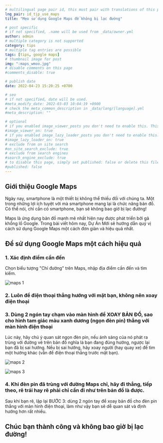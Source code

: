 ```yaml
---
# multilingual page pair id, this must pair with translations of this page. (This name must be unique)
lng_pair: id_tip_use_maps
title: "Mẹo sử dụng Google Maps để không bị lạc đường"

# post specific
# if not specified, .name will be used from _data/owner.yml
author: admin
# multiple category is not supported
category: tips
# multiple tag entries are possible
tags: [tips, google maps]
# thumbnail image for post
img: ":maps_wmoo.jpg"
# disable comments on this page
#comments_disable: true

# publish date
date: 2022-04-23 15:20:25 +0700

# seo
# if not specified, date will be used.
#meta_modify_date: 2022-03-03 10:04:19 +0900
# check the meta_common_description in _data/lang/[language].yml
#meta_description: ""

# optional
# if you enabled image_viewer_posts you don't need to enable this. This is only if image_viewer_posts = false
#image_viewer_on: true
# if you enabled image_lazy_loader_posts you don't need to enable this. This is only if image_lazy_loader_posts = false
#image_lazy_loader_on: true
# exclude from on site search
#on_site_search_exclude: true
# exclude from search engines
#search_engine_exclude: true
# to disable this page, simply set published: false or delete this file
#published: false
---
```

## Giới thiệu Google Maps

Ngày nay, smartphone là một thiết bị không thể thiếu đối với chúng ta. Một trong những lợi ích tuyệt vời mà smartphone mang lại là chức năng bản đồ. Có thể nói, chỉ cần có smartphone, bạn sẽ không bao giờ bị lạc đường!

Maps là ứng dụng bản đồ mạnh mẽ nhất hiện nay được phát triển bởi gã khổng lồ Google. Trong bài viết hôm nay, Dự Án Mới sẽ hướng dẫn quý vị cách sử dụng Google Maps một cách đơn giản và hiệu quả nhất.

## Để sử dụng Google Maps một cách hiệu quả

### 1. Xác định điểm cần đến

Chọn biểu tượng "Chỉ đường" trên Maps, nhập địa điểm cần đến và tìm kiếm.

![maps 1](/assets/img/posts/maps1.jpg)

### 2. Luôn để điện thoại thẳng hướng với mặt bạn, không nên xoay điện thoại

### 3. Dùng 2 ngón tay chạm vào màn hình để XOAY BẢN ĐỒ, sao cho hình tam giác màu xanh dương (ngọn đèn pin) thẳng với màn hình điện thoại

Lúc này, hãy chú ý quan sát ngọn đèn pin, nếu ánh sáng của nó phát ra trùng với đường vẽ trên bản đồ nghĩa là bạn đang đúng hướng, ngược lại bạn đã bị sai hướng.
Nếu bị sai hướng, hãy xoay người (hay quay xe) để tìm một hướng khác (vẫn để điện thoại thẳng trước mặt bạn).

![maps 2](/assets/img/posts/maps2.jpg)

![maps 3](/assets/img/posts/maps3.jpg)

### 4. Khi đèn pin đã trùng với đường Maps chỉ, hãy đi thẳng, tiếp theo, rẽ trái hay rẽ phải chỉ cần đi như trên bản đồ là được.

Sau khi bạn rẽ, lặp lại BƯỚC 3: dùng 2 ngón tay để xoay bản đồ cho đèn pin thẳng với màn hình điện thoại, làm như vậy bạn sẽ dễ quan sát và định hướng hơn rất nhiều.

## Chúc bạn thành công và không bao giờ bị lạc đường!